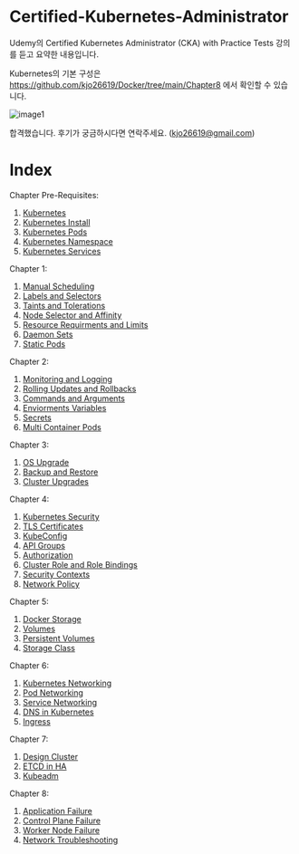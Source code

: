 # Certified-Kubernetes-Administrator

Udemy의 Certified Kubernetes Administrator (CKA) with Practice Tests 강의를 듣고 요약한 내용입니다.

Kubernetes의 기본 구성은 https://github.com/kjo26619/Docker/tree/main/Chapter8 에서 확인할 수 있습니다.

![image1](https://github.com/kjo26619/Certified-Kubernetes-Administrator/blob/main/Chapter1/Image/CKA_kjo26619.PNG)

합격했습니다. 후기가 궁금하시다면 연락주세요. (kjo26619@gmail.com)

# Index

Chapter Pre-Requisites:

1) [Kubernetes](https://github.com/kjo26619/Docker/blob/main/Chapter8/8-1%20Kubernetes.md)
2) [Kubernetes Install](https://github.com/kjo26619/Docker/blob/main/Chapter8/8-2%20Kubernetes%20Install.md)
3) [Kubernetes Pods](https://github.com/kjo26619/Docker/blob/main/Chapter8/8-3%20Kubernetes%20Pods.md)
4) [Kubernetes Namespace](https://github.com/kjo26619/Docker/blob/main/Chapter8/8-4%20Kubernetes%20Namespace.md)
5) [Kubernetes Services](https://github.com/kjo26619/Docker/blob/main/Chapter8/8-5%20Kubernetes%20Services.md)

Chapter 1:

1) [Manual Scheduling](https://github.com/kjo26619/Certificated-Kubernetes-Administrator/blob/main/Chapter1/1-1%20Manual%20Scheduling.md)
2) [Labels and Selectors](https://github.com/kjo26619/Certificated-Kubernetes-Administrator/blob/main/Chapter1/1-2%20Labels%20and%20Selectors.md)
3) [Taints and Tolerations](https://github.com/kjo26619/Certificated-Kubernetes-Administrator/blob/main/Chapter1/1-3%20Taints%20and%20Tolerations.md)
4) [Node Selector and Affinity](https://github.com/kjo26619/Certificated-Kubernetes-Administrator/blob/main/Chapter1/1-4%20Node%20Selectors%20and%20Affinity.md)
5) [Resource Requirments and Limits](https://github.com/kjo26619/Certificated-Kubernetes-Administrator/blob/main/Chapter1/1-5%20Resource%20Requirements%20and%20Limits.md)
6) [Daemon Sets](https://github.com/kjo26619/Certificated-Kubernetes-Administrator/blob/main/Chapter1/1-6%20Daemon%20Sets.md)
7) [Static Pods](https://github.com/kjo26619/Certificated-Kubernetes-Administrator/blob/main/Chapter1/1-7%20Static%20Pods.md)

Chapter 2:

1) [Monitoring and Logging](https://github.com/kjo26619/Certificated-Kubernetes-Administrator/blob/main/Chapter2/2-1%20Monitoring%20and%20Logging.md)
2) [Rolling Updates and Rollbacks](https://github.com/kjo26619/Certificated-Kubernetes-Administrator/blob/main/Chapter2/2-2%20Rolling%20Updates%20and%20Rollbacks.md)
3) [Commands and Arguments](https://github.com/kjo26619/Certificated-Kubernetes-Administrator/blob/main/Chapter2/2-3%20Commands%20and%20Arguments.md)
4) [Enviorments Variables](https://github.com/kjo26619/Certificated-Kubernetes-Administrator/blob/main/Chapter2/2-4%20Environment%20Variables.md)
5) [Secrets](https://github.com/kjo26619/Certificated-Kubernetes-Administrator/blob/main/Chapter2/2-5%20Secrets.md)
6) [Multi Container Pods](https://github.com/kjo26619/Certificated-Kubernetes-Administrator/blob/main/Chapter2/2-6%20Multi%20Container%20Pods.md)

Chapter 3:

1) [OS Upgrade](https://github.com/kjo26619/Certificated-Kubernetes-Administrator/blob/main/Chapter3/3-1%20OS%20Upgrades.md)
2) [Backup and Restore](https://github.com/kjo26619/Certificated-Kubernetes-Administrator/blob/main/Chapter3/3-2%20Backup%20and%20Restore.md)
3) [Cluster Upgrades](https://github.com/kjo26619/Certificated-Kubernetes-Administrator/blob/main/Chapter3/3-3%20Cluster%20Upgrades.md)

Chapter 4:

1) [Kubernetes Security](https://github.com/kjo26619/Certificated-Kubernetes-Administrator/blob/main/Chapter4/4-1%20Kubernetes%20Security.md)
2) [TLS Certificates](https://github.com/kjo26619/Certificated-Kubernetes-Administrator/blob/main/Chapter4/4-2%20TLS%20Certificates.md)
3) [KubeConfig](https://github.com/kjo26619/Certificated-Kubernetes-Administrator/blob/main/Chapter4/4-3%20KubeConfig.md)
4) [API Groups](https://github.com/kjo26619/Certificated-Kubernetes-Administrator/blob/main/Chapter4/4-4%20API%20Groups.md)
5) [Authorization](https://github.com/kjo26619/Certificated-Kubernetes-Administrator/blob/main/Chapter4/4-5%20Authorization.md)
6) [Cluster Role and Role Bindings](https://github.com/kjo26619/Certificated-Kubernetes-Administrator/blob/main/Chapter4/4-6%20Cluster%20Roles%20and%20Role%20Bindings.md)
7) [Security Contexts](https://github.com/kjo26619/Certificated-Kubernetes-Administrator/blob/main/Chapter4/4-7%20Security%20Contexts.md)
8) [Network Policy](https://github.com/kjo26619/Certificated-Kubernetes-Administrator/blob/main/Chapter4/4-8%20Network%20Policy.md)

Chapter 5:

1) [Docker Storage](https://github.com/kjo26619/Certificated-Kubernetes-Administrator/blob/main/Chapter5/5-1%20Storage%20in%20Docker.md)
2) [Volumes](https://github.com/kjo26619/Certificated-Kubernetes-Administrator/blob/main/Chapter5/5-2%20Volumes.md)
3) [Persistent Volumes](https://github.com/kjo26619/Certificated-Kubernetes-Administrator/blob/main/Chapter5/5-3%20Persistent%20Volumes.md)
4) [Storage Class](https://github.com/kjo26619/Certificated-Kubernetes-Administrator/blob/main/Chapter5/5-4%20Storage%20Class.md)

Chapter 6:

1) [Kubernetes Networking](https://github.com/kjo26619/Certificated-Kubernetes-Administrator/blob/main/Chapter6/6-1%20Kubernetes%20Networking.md)
2) [Pod Networking](https://github.com/kjo26619/Certificated-Kubernetes-Administrator/blob/main/Chapter6/6-2%20Pod%20Networking.md)
3) [Service Networking](https://github.com/kjo26619/Certificated-Kubernetes-Administrator/blob/main/Chapter6/6-3%20Service%20Networking.md)
4) [DNS in Kubernetes](https://github.com/kjo26619/Certificated-Kubernetes-Administrator/blob/main/Chapter6/6-4%20DNS%20in%20Kubernetes.md)
5) [Ingress](https://github.com/kjo26619/Certificated-Kubernetes-Administrator/blob/main/Chapter6/6-5%20Ingress.md)

Chapter 7:

1) [Design Cluster](https://github.com/kjo26619/Certificated-Kubernetes-Administrator/blob/main/Chapter7/7-1%20Design%20Cluster.md)
2) [ETCD in HA](https://github.com/kjo26619/Certificated-Kubernetes-Administrator/blob/main/Chapter7/7-2%20ETCD%20in%20HA.md)
3) [Kubeadm](https://github.com/kjo26619/Certificated-Kubernetes-Administrator/blob/main/Chapter7/7-3%20Kubeadm.md)

Chapter 8:

1) [Application Failure](https://github.com/kjo26619/Certificated-Kubernetes-Administrator/blob/main/Chapter8/8-1%20Application%20Failure.md)
2) [Control Plane Failure](https://github.com/kjo26619/Certificated-Kubernetes-Administrator/blob/main/Chapter8/8-2%20Control%20Plane%20Failure.md)
3) [Worker Node Failure](https://github.com/kjo26619/Certificated-Kubernetes-Administrator/blob/main/Chapter8/8-3%20Worker%20Node%20Failure.md)
4) [Network Troubleshooting](https://github.com/kjo26619/Certificated-Kubernetes-Administrator/blob/main/Chapter8/8-4%20Network%20Troubleshooting.md)
